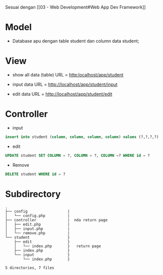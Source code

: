 Sesuai dengan [[03 - Web Development#Web App Dev Framework]]
# Model
- Database apu dengan table student dan column data student;


# View
- show all  data (table)
URL = [http:localhost/app/student](http:localhost/student/app/)

- input data
URL = [http://localhost/app/student/input](http://localhost/student/app/input)

- edit data
URL = [http://localhost/app/student/edit](http://localhost/app/student/edit)

# Controller
- input
```sql
insert into student (column, column, column, column) values (?,?,?,?)
```
- edit
```sql
UPDATE student SET COLUMN = ?, COLUMN = ?, COLUMN =? WHERE id = ?

```
- Remove
```sql
DELETE student WHERE id = ?
```

# Subdirectory
```
.
├── config					|
│   └── config.php			|
├── controller				|  nda return page
│   ├── edit.php			|
│   ├── input.php			|
│   └── remove.php			|
└── student					}
    ├── edit				}
    │   └── index.php		}	return page 
    ├── index.php			}
    └── input				}
        └── index.php		}

5 directories, 7 files

```
